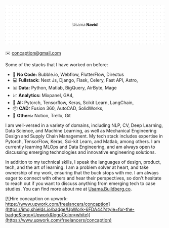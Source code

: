 ![banner](/Assets/banner.png)

✉️ concaption@gmail.com

Some of the stacks that I have worked on before:
* 🙌 **No Code:** Bubble.io, Webflow, FlutterFlow, Directus
* ‍💻 **Fullstack:** Next Js, Django, Flask, Celery, Fast API, Astro,
* 📊 **Data:** Python, Matlab, BigQuery, AirByte, Mage
* 📈 **Analytics:** Mixpanel, GA4,
* 🤖 **AI:** Pytorch, Tensorflow, Keras, Scikit Learn, LangChain,
* 📦 **CAD:** Fusion 360, AutoCAD, SolidWorks,
* 🐛 **Others:** Notion, Trello, Git

I am well-versed in a variety of domains, including NLP, CV, Deep Learning, Data Science, and Machine Learning, as well as Mechanical Engineering Design and Supply Chain Management. My tech stack includes expertise in Pytorch, TensorFlow, Keras, Sci-kit Learn, and Matlab, among others. I am currently learning MLOps and Data Engineering, and am always open to discussing emerging technologies and innovative engineering solutions.

In addition to my technical skills, I speak the languages of design, product, tech, and the art of learning. I am a problem solver at heart, and take ownership of my work, ensuring that the buck stops with me. I am always eager to connect with others and hear their perspectives, so don't hesitate to reach out if you want to discuss anything from emerging tech to case studies. You can find more about me at [Usama.Buildberg.co](https://Usama.Buildberg.co/).

[![Hire concaption on upwork: https://www.upwork.com/freelancers/concaption](https://img.shields.io/badge/UpWork-6FDA44?style=for-the-badge&logo=Upwork&logoColor=white)](https://www.upwork.com/freelancers/concaption)
